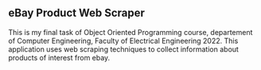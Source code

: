## eBay Product Web Scraper

This is my final task of Object Oriented Programming course, departement of Computer Engineering, Faculty of Electrical Engineering 2022. This application uses web scraping techniques to collect information about products of interest from ebay. 
